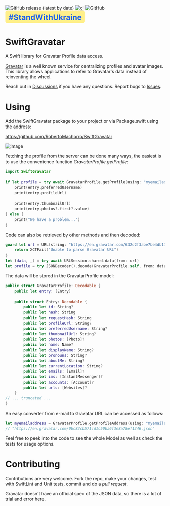 ![GitHub release (latest by date)](https://img.shields.io/github/v/release/RobertoMachorro/SwiftGravatar)
[![ci](https://github.com/RobertoMachorro/SwiftGravatar/actions/workflows/ci.yml/badge.svg)](https://github.com/RobertoMachorro/SwiftGravatar/actions/workflows/ci.yml)
![GitHub](https://img.shields.io/github/license/RobertoMachorro/SwiftGravatar)
[![StandWithUkraine](https://raw.githubusercontent.com/vshymanskyy/StandWithUkraine/main/badges/StandWithUkraine.svg)](https://vshymanskyy.github.io/StandWithUkraine)

# SwiftGravatar
A Swift library for Gravatar Profile data access.

[Gravatar](https://gravatar.com) is a well known service for centralizing profiles and avatar images. This library allows applications to refer to Gravatar's data instead of reinventing the wheel.

Reach out in [Discussions](https://github.com/RobertoMachorro/SwiftGravatar/discussions) if you have any questions. Report bugs to [Issues](https://github.com/RobertoMachorro/SwiftGravatar/issues).

# Using

Add the SwiftGravatar package to your project or via Package.swift using the address:

https://github.com/RobertoMachorro/SwiftGravatar

<img width="832" alt="image" src="https://github.com/RobertoMachorro/SwiftGravatar/assets/7190436/ba170546-30f6-482b-8c0d-eb4d055e8eaa">

Fetching the profile from the server can be done many ways, the easiest is to use the convenience function *GravatarProfile.getProfile*:

```swift
import SwiftGravatar

if let profile = try await GravatarProfile.getProfile(using: "myemailaddress@example.com"), let entry = profile.entry.first {
	print(entry.preferredUsername)
	print(entry.profileUrl)

	print(entry.thumbnailUrl)
	print(entry.photos?.first?.value)
} else {
	print("We have a problem...")
}
```

Code can also be retrieved by other methods and then decoded:

```swift
guard let url = URL(string: "https://en.gravatar.com/632d2f3abe7be4db174da5cb2760f0ae.json") else {
	return XCTFail("Unable to parse Gravatar URL")
}
let (data, _) = try await URLSession.shared.data(from: url)
let profile = try JSONDecoder().decode(GravatarProfile.self, from: data)
```

The data will be stored in the GravatarProfile model:

```swift
public struct GravatarProfile: Decodable {
	public let entry: [Entry]

	public struct Entry: Decodable {
		public let id: String?
		public let hash: String
		public let requestHash: String
		public let profileUrl: String?
		public let preferredUsername: String?
		public let thumbnailUrl: String?
		public let photos: [Photo]?
		public let name: Name?
		public let displayName: String?
		public let pronouns: String?
		public let aboutMe: String?
		public let currentLocation: String?
		public let emails: [Email]?
		public let ims: [InstantMessenger]?
		public let accounts: [Account]?
		public let urls: [Websites]?
	}
// ... truncated ...
}
```

An easy converter from e-mail to Gravatar URL can be accessed as follows:

```swift
let myemailaddress = GravatarProfile.getProfileAddress(using: "myemailaddress@example.com")
// "https://en.gravatar.com/0bc83cb571cd1c50ba6f3e8a78ef1346.json"
```

Feel free to peek into the code to see the whole Model as well as check the tests for usage options.

# Contributing

Contributions are very welcome. Fork the repo, make your changes, test with SwiftLint and Unit tests, commit and do a *pull request*.

Gravatar doesn't have an official spec of the JSON data, so there is a lot of trial and error here.
